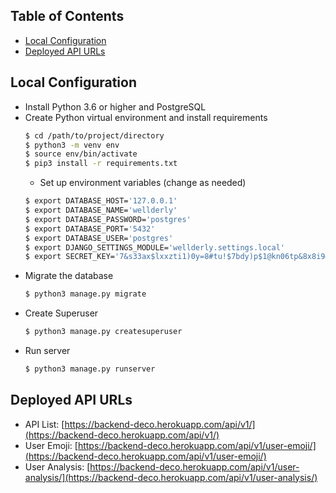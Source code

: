 
## Table of Contents

- [Local Configuration](#local-configuration)
- [Deployed API URLs](#deployed-api-urls)

## Local Configuration

- Install Python 3.6 or higher and PostgreSQL
- Create Python virtual environment and install requirements
  ```bash
  $ cd /path/to/project/directory
  $ python3 -m venv env
  $ source env/bin/activate
  $ pip3 install -r requirements.txt
  ```
  - Set up environment variables (change as needed)
  ```bash
  $ export DATABASE_HOST='127.0.0.1'
  $ export DATABASE_NAME='wellderly'
  $ export DATABASE_PASSWORD='postgres'
  $ export DATABASE_PORT='5432'
  $ export DATABASE_USER='postgres'
  $ export DJANGO_SETTINGS_MODULE='wellderly.settings.local'
  $ export SECRET_KEY='7&s33ax$lxxzti1)0y=8#tu!$7bdy)p$1@kn06tp&8x8i9#h2u'
  ```
- Migrate the database
  ```bash
  $ python3 manage.py migrate
  ```
- Create Superuser
  ```bash
  $ python3 manage.py createsuperuser
  ```
- Run server
  ```bash
  $ python3 manage.py runserver
  ```

## Deployed API URLs

- API List: [https://backend-deco.herokuapp.com/api/v1/](https://backend-deco.herokuapp.com/api/v1/)
- User Emoji: [https://backend-deco.herokuapp.com/api/v1/user-emoji/](https://backend-deco.herokuapp.com/api/v1/user-emoji/)
- User Analysis: [https://backend-deco.herokuapp.com/api/v1/user-analysis/](https://backend-deco.herokuapp.com/api/v1/user-analysis/)
